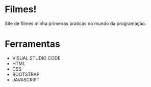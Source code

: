 # Filmes!

Site de filmes minha primeiras praticas no mundo da programação.


# Ferramentas

- VISUAL STUDIO CODE
- HTML
- CSS
- BOOTSTRAP
- JAVASCRIPT




